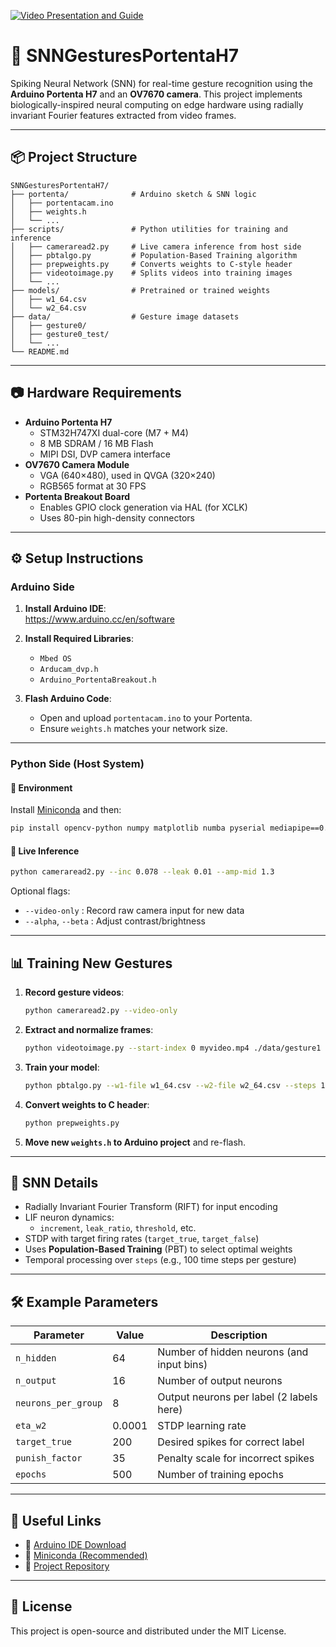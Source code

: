[![Video Presentation and Guide](https://img.youtube.com/vi/GTWTZHz4MXo/hqdefault.jpg)](https://youtu.be/GTWTZHz4MXo)


# 🧠 SNNGesturesPortentaH7

Spiking Neural Network (SNN) for real-time gesture recognition using the **Arduino Portenta H7** and an **OV7670 camera**. This project implements biologically-inspired neural computing on edge hardware using radially invariant Fourier features extracted from video frames.

---

## 📦 Project Structure

```
SNNGesturesPortentaH7/
├── portenta/              # Arduino sketch & SNN logic
│   ├── portentacam.ino
│   ├── weights.h
│   └── ...
├── scripts/               # Python utilities for training and inference
│   ├── cameraread2.py     # Live camera inference from host side
│   ├── pbtalgo.py         # Population-Based Training algorithm
│   ├── prepweights.py     # Converts weights to C-style header
│   ├── videotoimage.py    # Splits videos into training images
│   └── ...
├── models/                # Pretrained or trained weights
│   ├── w1_64.csv
│   └── w2_64.csv
├── data/                  # Gesture image datasets
│   ├── gesture0/
│   ├── gesture0_test/
│   └── ...
└── README.md
```

---

## 📷 Hardware Requirements

- **Arduino Portenta H7**
  - STM32H747XI dual-core (M7 + M4)
  - 8 MB SDRAM / 16 MB Flash
  - MIPI DSI, DVP camera interface
- **OV7670 Camera Module**
  - VGA (640×480), used in QVGA (320×240)
  - RGB565 format at 30 FPS
- **Portenta Breakout Board**
  - Enables GPIO clock generation via HAL (for XCLK)
  - Uses 80-pin high-density connectors

---

## ⚙️ Setup Instructions

### Arduino Side

1. **Install Arduino IDE**:  
   https://www.arduino.cc/en/software

2. **Install Required Libraries**:
   - `Mbed OS`
   - `Arducam_dvp.h`
   - `Arduino_PortentaBreakout.h`

3. **Flash Arduino Code**:
   - Open and upload `portentacam.ino` to your Portenta.
   - Ensure `weights.h` matches your network size.

---

### Python Side (Host System)

#### 🔧 Environment

Install [Miniconda](https://www.anaconda.com/download) and then:

```bash
pip install opencv-python numpy matplotlib numba pyserial mediapipe==0.10.13
```

#### 🎥 Live Inference

```bash
python cameraread2.py --inc 0.078 --leak 0.01 --amp-mid 1.3
```

Optional flags:
- `--video-only` : Record raw camera input for new data
- `--alpha`, `--beta` : Adjust contrast/brightness

---

## 📊 Training New Gestures

1. **Record gesture videos**:
   ```bash
   python cameraread2.py --video-only
   ```

2. **Extract and normalize frames**:
   ```bash
   python videotoimage.py --start-index 0 myvideo.mp4 ./data/gesture1
   ```

3. **Train your model**:
   ```bash
   python pbtalgo.py --w1-file w1_64.csv --w2-file w2_64.csv --steps 100
   ```

4. **Convert weights to C header**:
   ```bash
   python prepweights.py
   ```

5. **Move new `weights.h` to Arduino project** and re-flash.

---

## 🧠 SNN Details

- Radially Invariant Fourier Transform (RIFT) for input encoding
- LIF neuron dynamics:
  - `increment`, `leak_ratio`, `threshold`, etc.
- STDP with target firing rates (`target_true`, `target_false`)
- Uses **Population-Based Training** (PBT) to select optimal weights
- Temporal processing over `steps` (e.g., 100 time steps per gesture)

---

## 🛠 Example Parameters

| Parameter        | Value   | Description                                 |
|------------------|---------|---------------------------------------------|
| `n_hidden`       | 64      | Number of hidden neurons (and input bins)   |
| `n_output`       | 16      | Number of output neurons                    |
| `neurons_per_group` | 8   | Output neurons per label (2 labels here)    |
| `eta_w2`         | 0.0001  | STDP learning rate                          |
| `target_true`    | 200     | Desired spikes for correct label            |
| `punish_factor`  | 35      | Penalty scale for incorrect spikes          |
| `epochs`         | 500     | Number of training epochs                   |

---

## 📎 Useful Links

- 🔗 [Arduino IDE Download](https://www.arduino.cc/en/software)
- 🔗 [Miniconda (Recommended)](https://www.anaconda.com/download)
- 🔗 [Project Repository](https://github.com/INQUIRELAB/SNNGesturesPortentaH7)

---

## 📌 License

This project is open-source and distributed under the MIT License.
